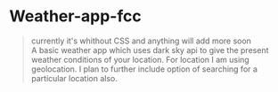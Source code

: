 # Weather-app-fcc
>currently it's whithout CSS and anything will add more soon <br>
A basic weather app which uses dark sky api to give the present weather conditions of your location. For location I am using geolocation. I plan to further include option of searching for a particular location also. 
